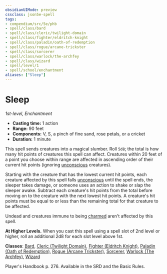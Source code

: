 ```yaml
---
obsidianUIMode: preview
cssclass: json5e-spell
tags:
- compendium/src/5e/phb
- spell/class/bard
- spell/class/cleric/twilight-domain
- spell/class/fighter/eldritch-knight
- spell/class/paladin/oath-of-redemption
- spell/class/rogue/arcane-trickster
- spell/class/sorcerer
- spell/class/warlock/the-archfey
- spell/class/wizard
- spell/level/1
- spell/school/enchantment
aliases: ["Sleep"]
---
```

# Sleep
*1st-level, Enchantment*  

- **Casting time:** 1 action
- **Range:** 90 feet
- **Components:** V, S, a pinch of fine sand, rose petals, or a cricket
- **Duration:** 1 minute

This spell sends creatures into a magical slumber. Roll `5d8`; the total is how many hit points of creatures this spell can affect. Creatures within 20 feet of a point you choose within range are affected in ascending order of their current hit points (ignoring [unconscious](../../../Rules%20&%20Options/5e%20Rules/conditions.md##unconscious) creatures).

Starting with the creature that has the lowest current hit points, each creature affected by this spell falls [unconscious](../../../Rules%20&%20Options/5e%20Rules/conditions.md.md##unconscious) until the spell ends, the sleeper takes damage, or someone uses an action to shake or slap the sleeper awake. Subtract each creature's hit points from the total before moving on to the creature with the next lowest hit points. A creature's hit points must be equal to or less than the remaining total for that creature to be affected.

Undead and creatures immune to being [charmed](../../../Rules%20&%20Options/5e%20Rules/conditions.md##charmed) aren't affected by this spell.

**At Higher Levels.** When you cast this spell using a spell slot of 2nd level or higher, roll an additional 2d8 for each slot level above 1st.

**Classes**: [Bard](../../classes/bard.md#), [Cleric (Twilight Domain)](../../classes/cleric-twilight-domain-tce.md#), [Fighter (Eldritch Knight)](../../classes/fighter-eldritch-knight.md#), [Paladin (Oath of Redemption)](../../classes/paladin-oath-of-redemption-xge.md#), [Rogue (Arcane Trickster)](../../classes/rogue-arcane-trickster.md#), [Sorcerer](../../classes/sorcerer.md#), [Warlock (The Archfey)](../../classes/warlock-the-archfey.md#), [Wizard](../../classes/wizard.md#)

Player's Handbook p. 276. Available in the SRD and the Basic Rules.